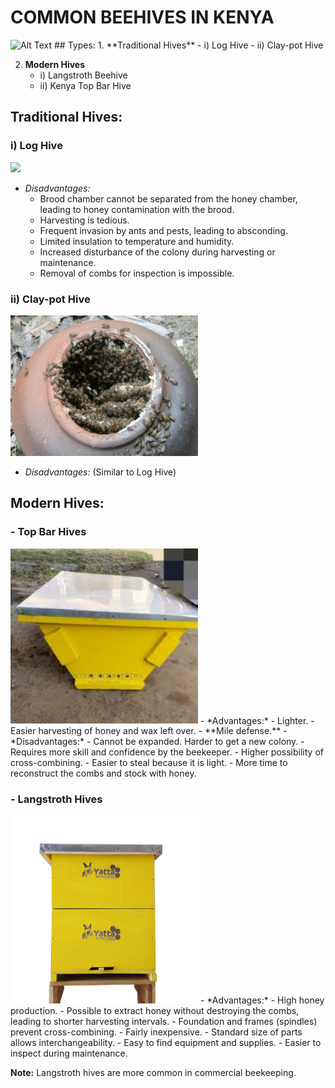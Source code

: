# COMMON BEEHIVES IN KENYA
<img src="" alt="Alt Text" width="300"/>
## Types:
1. **Traditional Hives**
   - i) Log Hive
   - ii) Clay-pot Hive

2. **Modern Hives**
   - i) Langstroth Beehive
   - ii) Kenya Top Bar Hive

## Traditional Hives:

### i) Log Hive
![](assets/images/log-hive-occupied-and-covered.jpg)

- *Disadvantages:*
  - Brood chamber cannot be separated from the honey chamber, leading to honey contamination with the brood.
  - Harvesting is tedious.
  - Frequent invasion by ants and pests, leading to absconding.
  - Limited insulation to temperature and humidity.
  - Increased disturbance of the colony during harvesting or maintenance.
  - Removal of combs for inspection is impossible.

### ii) Clay-pot Hive
<img src="https://github.com/adsfarm/beehives/blob/main/assests/images/clay-pot-hive.jpeg" alt="Alt Text" width="300"/>

- *Disadvantages:* (Similar to Log Hive)

## Modern Hives:

### - Top Bar Hives
<img src="https://github.com/adsfarm/beehives/blob/main/assests/images/top-bar-covered.jpeg" alt="Alt Text" width="300"/>
- *Advantages:*
  - Lighter.
  - Easier harvesting of honey and wax left over.
  - **Mile defense.**
- *Disadvantages:*
  - Cannot be expanded. Harder to get a new colony.
  - Requires more skill and confidence by the beekeeper.
  - Higher possibility of cross-combining.
  - Easier to steal because it is light.
  - More time to reconstruct the combs and stock with honey.

### - Langstroth Hives
<img src="https://github.com/adsfarm/beehives/blob/main/assests/images/langstroth-Beehive2.jpeg" alt="Alt Text" width="300"/>
- *Advantages:*
  - High honey production.
  - Possible to extract honey without destroying the combs, leading to shorter harvesting intervals.
  - Foundation and frames (spindles) prevent cross-combining.
  - Fairly inexpensive.
  - Standard size of parts allows interchangeability.
  - Easy to find equipment and supplies.
  - Easier to inspect during maintenance.

**Note:** Langstroth hives are more common in commercial beekeeping.
